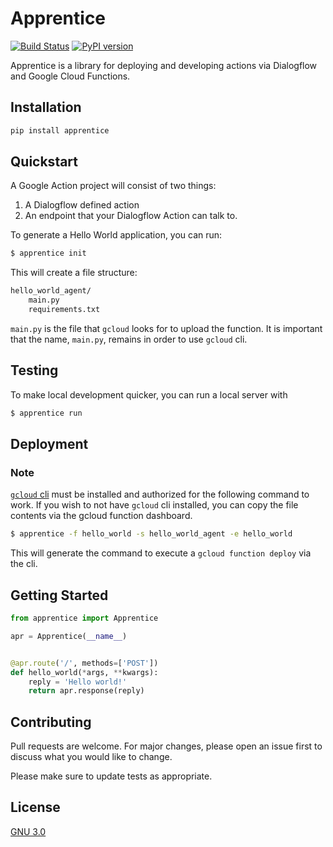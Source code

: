 # Apprentice
[![Build Status](https://travis-ci.com/andrewgy8/apprentice.svg?branch=master)](https://travis-ci.com/andrewgy8/apprentice)
[![PyPI version](https://badge.fury.io/py/apprentice.svg)](https://badge.fury.io/py/apprentice)

Apprentice is a library for deploying and developing actions via Dialogflow and Google Cloud Functions.

## Installation

```bash
pip install apprentice
```

## Quickstart

A Google Action project will consist of two things:
1. A Dialogflow defined action
1. An endpoint that your Dialogflow Action can talk to.

To generate a Hello World application, you can run:

```bash
$ apprentice init
```

This will create a file structure:

```bash
hello_world_agent/
    main.py
    requirements.txt
```

`main.py` is the file that `gcloud` looks for to upload the function.
It is important that the name, `main.py`, remains in order to use `gcloud` cli.

## Testing

To make local development quicker, you can run a local server with 
```bash
$ apprentice run
```

## Deployment

### Note
[`gcloud` cli](https://cloud.google.com/sdk/docs/quickstarts) must be installed and authorized for the following command 
to work. If you wish to not have `gcloud` cli installed, you can copy the file contents via the gcloud 
function dashboard.   

```bash
$ apprentice -f hello_world -s hello_world_agent -e hello_world
```

This will generate the command to execute a `gcloud function deploy` via the cli.  

## Getting Started

```python
from apprentice import Apprentice

apr = Apprentice(__name__)


@apr.route('/', methods=['POST'])
def hello_world(*args, **kwargs):
    reply = 'Hello world!'
    return apr.response(reply)

```

## Contributing
Pull requests are welcome. For major changes, please open an issue first to discuss what you would like to change.

Please make sure to update tests as appropriate.

## License
[GNU 3.0](https://choosealicense.com/licenses/gpl-3.0/)

